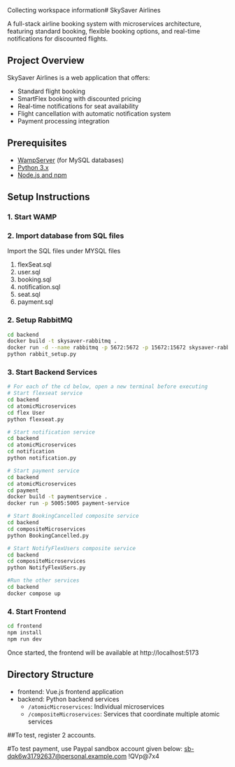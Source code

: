 Collecting workspace information# SkySaver Airlines

A full-stack airline booking system with microservices architecture, featuring standard booking, flexible booking options, and real-time notifications for discounted flights.

## Project Overview

SkySaver Airlines is a web application that offers:
- Standard flight booking
- SmartFlex booking with discounted pricing
- Real-time notifications for seat availability
- Flight cancellation with automatic notification system
- Payment processing integration


## Prerequisites

- [WampServer](https://www.wampserver.com/) (for MySQL databases)
- [Python 3.x](https://www.python.org/downloads/)
- [Node.js and npm](https://nodejs.org/)

## Setup Instructions

### 1. Start WAMP

### 2. Import database from SQL files
Import the SQL files under MYSQL files
1. flexSeat.sql
2. user.sql
3. booking.sql
4. notification.sql
5. seat.sql
6. payment.sql

### 2. Setup RabbitMQ
```bash
cd backend
docker build -t skysaver-rabbitmq .
docker run -d --name rabbitmq -p 5672:5672 -p 15672:15672 skysaver-rabbitmq
python rabbit_setup.py
```

### 3. Start Backend Services

```bash
# For each of the cd below, open a new terminal before executing 
# Start flexseat service 
cd backend
cd atomicMicroservices
cd flex User
python flexseat.py

# Start notification service 
cd backend
cd atomicMicroservices
cd notification
python notification.py

# Start payment service 
cd backend
cd atomicMicroservices
cd payment
docker build -t paymentservice .
docker run -p 5005:5005 payment-service

# Start BookingCancelled composite service 
cd backend
cd compositeMicroservices
python BookingCancelled.py

# Start NotifyFlexUsers composite service 
cd backend
cd compositeMicroservices
python NotifyFlexUSers.py

#Run the other services
cd backend
docker compose up
```

### 4. Start Frontend

```bash
cd frontend
npm install
npm run dev
```

Once started, the frontend will be available at http://localhost:5173


## Directory Structure

- frontend: Vue.js frontend application
- backend: Python backend services
  - `/atomicMicroservices`: Individual microservices
  - `/compositeMicroservices`: Services that coordinate multiple atomic services

##To test, register 2 accounts. 

#To test payment, use Paypal sandbox account given below:
sb-dqk6w31792637@personal.example.com
!QVp@7x4
